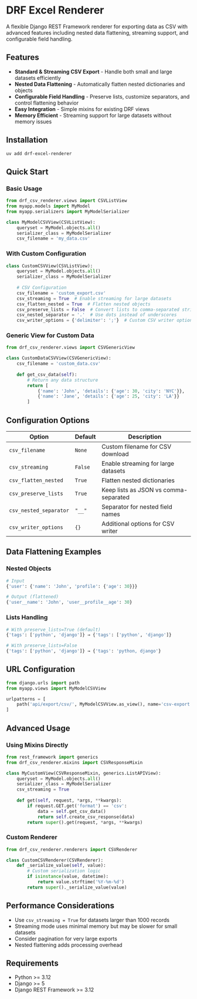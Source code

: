 # DRF Excel Renderer

A flexible Django REST Framework renderer for exporting data as CSV with advanced features including nested data flattening, streaming support, and configurable field handling.

## Features

- **Standard & Streaming CSV Export** - Handle both small and large datasets efficiently
- **Nested Data Flattening** - Automatically flatten nested dictionaries and objects
- **Configurable Field Handling** - Preserve lists, customize separators, and control flattening behavior
- **Easy Integration** - Simple mixins for existing DRF views
- **Memory Efficient** - Streaming support for large datasets without memory issues

## Installation

```bash
uv add drf-excel-renderer
```

## Quick Start

### Basic Usage

```python
from drf_csv_renderer.views import CSVListView
from myapp.models import MyModel
from myapp.serializers import MyModelSerializer

class MyModelCSVView(CSVListView):
    queryset = MyModel.objects.all()
    serializer_class = MyModelSerializer
    csv_filename = 'my_data.csv'
```

### With Custom Configuration

```python
class CustomCSVView(CSVListView):
    queryset = MyModel.objects.all()
    serializer_class = MyModelSerializer
    
    # CSV Configuration
    csv_filename = 'custom_export.csv'
    csv_streaming = True  # Enable streaming for large datasets
    csv_flatten_nested = True  # Flatten nested objects
    csv_preserve_lists = False  # Convert lists to comma-separated strings
    csv_nested_separator = '.'  # Use dots instead of underscores
    csv_writer_options = {'delimiter': ';'}  # Custom CSV writer options
```

### Generic View for Custom Data

```python
from drf_csv_renderer.views import CSVGenericView

class CustomDataCSVView(CSVGenericView):
    csv_filename = 'custom_data.csv'
    
    def get_csv_data(self):
        # Return any data structure
        return [
            {'name': 'John', 'details': {'age': 30, 'city': 'NYC'}},
            {'name': 'Jane', 'details': {'age': 25, 'city': 'LA'}}
        ]
```

## Configuration Options

| Option | Default | Description |
|--------|---------|-------------|
| `csv_filename` | `None` | Custom filename for CSV download |
| `csv_streaming` | `False` | Enable streaming for large datasets |
| `csv_flatten_nested` | `True` | Flatten nested dictionaries |
| `csv_preserve_lists` | `True` | Keep lists as JSON vs comma-separated |
| `csv_nested_separator` | `"__"` | Separator for nested field names |
| `csv_writer_options` | `{}` | Additional options for CSV writer |

## Data Flattening Examples

### Nested Objects
```python
# Input
{'user': {'name': 'John', 'profile': {'age': 30}}}

# Output (flattened)
{'user__name': 'John', 'user__profile__age': 30}
```

### Lists Handling
```python
# With preserve_lists=True (default)
{'tags': ['python', 'django']} → {'tags': ['python', 'django']}

# With preserve_lists=False
{'tags': ['python', 'django']} → {'tags': 'python, django'}
```

## URL Configuration

```python
from django.urls import path
from myapp.views import MyModelCSVView

urlpatterns = [
    path('api/export/csv/', MyModelCSVView.as_view(), name='csv-export'),
]
```

## Advanced Usage

### Using Mixins Directly

```python
from rest_framework import generics
from drf_csv_renderer.mixins import CSVResponseMixin

class MyCustomView(CSVResponseMixin, generics.ListAPIView):
    queryset = MyModel.objects.all()
    serializer_class = MyModelSerializer
    csv_streaming = True
    
    def get(self, request, *args, **kwargs):
        if request.GET.get('format') == 'csv':
            data = self.get_csv_data()
            return self.create_csv_response(data)
        return super().get(request, *args, **kwargs)
```

### Custom Renderer

```python
from drf_csv_renderer.renderers import CSVRenderer

class CustomCSVRenderer(CSVRenderer):
    def _serialize_value(self, value):
        # Custom serialization logic
        if isinstance(value, datetime):
            return value.strftime('%Y-%m-%d')
        return super()._serialize_value(value)
```

## Performance Considerations

- Use `csv_streaming = True` for datasets larger than 1000 records
- Streaming mode uses minimal memory but may be slower for small datasets
- Consider pagination for very large exports
- Nested flattening adds processing overhead

## Requirements

- Python >= 3.12
- Django >= 5
- Django REST Framework >= 3.12
